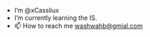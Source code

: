 - I’m @xCassliux
- I’m currently learning the IS. 
- 📫 How to reach me washwahb@gmial.com

<!---
xCassliux/xCassliux is a ✨ special ✨ repository because its `README.md` (this file) appears on your GitHub profile.
You can click the Preview link to take a look at your changes.
--->
